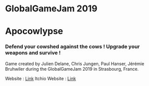 # GlobalGameJam 2019
# Apocowlypse

### Defend your cowshed against the cows ! Upgrade your weapons and survive !

Game created by Julien Delane, Chris Jungen, Paul Hanser, Jérémie Bruhwiler during the GlobalGameJam 2019 in Strasbourg, France.

Website : [Link](http://jeremrem.pythonanywhere.com/)
Itchio Website : [Link](https://jeremrem.itch.io/apocowlypse)